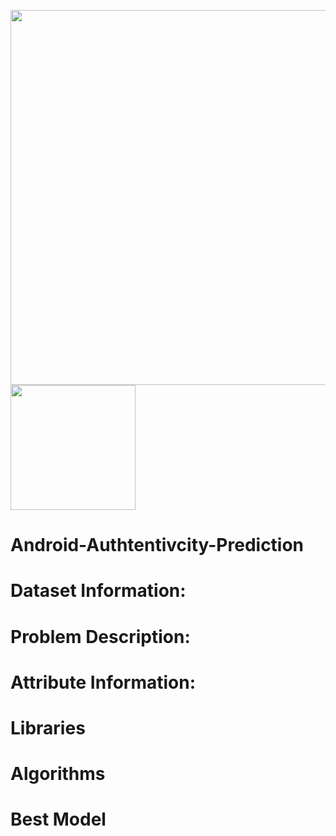 <img src = "https://github.com/tommyod/awesome-pandas/blob/master/img/awesome_pandas.png" width ="600"/> <img src = "https://raw.githubusercontent.com/scikit-learn/scikit-learn/main/doc/logos/scikit-learn-logo.png" width ="200"/>
# Android-Authtentivcity-Prediction

# Dataset Information:

# Problem Description:

# Attribute Information:

# Libraries

# Algorithms

# Best Model
